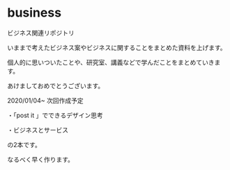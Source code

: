 # business

ビジネス関連リポジトリ

いままで考えたビジネス案やビジネスに関することをまとめた資料を上げます。

個人的に思いついたことや、研究室、講義などで学んだことをまとめていきます。

あけましておめでとうございます。

2020/01/04~
次回作成予定

・「post it 」でできるデザイン思考

・ビジネスとサービス

の2本です。

なるべく早く作ります。
